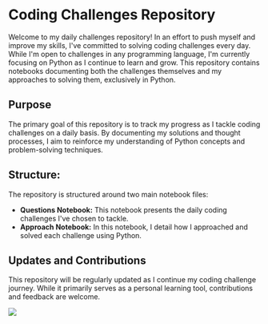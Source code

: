 



# Coding Challenges Repository

Welcome to my daily challenges repository! In an effort to push myself and improve my skills, I've committed to solving coding challenges every day. While I'm open to challenges in any programming language, I'm currently focusing on Python as I continue to learn and grow. This repository contains notebooks documenting both the challenges themselves and my approaches to solving them, exclusively in Python.

## Purpose

The primary goal of this repository is to track my progress as I tackle coding challenges on a daily basis. By documenting my solutions and thought processes, I aim to reinforce my understanding of Python concepts and problem-solving techniques.

## Structure:

The repository is structured around two main notebook files:
* **Questions Notebook:** This notebook presents the daily coding challenges I've chosen to tackle. 
* **Approach Notebook:** In this notebook, I detail how I approached and solved each challenge using Python.

## Updates and Contributions

This repository will be regularly updated as I continue my coding challenge journey. While it primarily serves as a personal learning tool, contributions and feedback are welcome.

![](https://www.memesmonkey.com/images/memesmonkey/62/620089a7202e0148fae9f7e5451f0128.jpeg)
